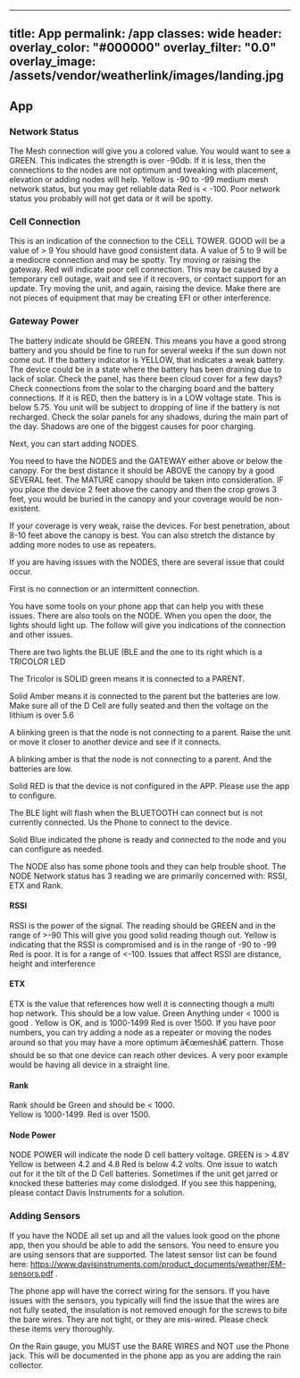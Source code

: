 
---
title: App
permalink: /app
classes: wide
header:
  overlay_color: "#000000"
  overlay_filter: "0.0"
  overlay_image: /assets/vendor/weatherlink/images/landing.jpg
---

<h2 id="howtheappcanhelp">App</h2>

<h3 id="networkstatus">Network Status</h3>

<p>The Mesh connection will give you a colored value. You would want to see a GREEN.  This indicates the strength is over -90db.
If it is less, then the connections to the nodes are not optimum and tweaking with placement, elevation or adding nodes will help.
Yellow is -90 to -99 medium mesh network status, but you may get reliable data
Red is &lt; -100. Poor network status you probably will not get data or it will be spotty.</p>

<h3 id="cellconnection-1">Cell Connection</h3>

<p>This is an indication of the connection to the CELL TOWER.
GOOD will be a value of > 9 You should have good consistent data.
A value of 5 to 9 will be a mediocre connection and may be spotty. Try moving or raising the gateway.
Red will indicate poor cell connection. This may be caused by a temporary cell outage, wait and see if it recovers, or contact support for an update. Try moving the unit, and again, raising the device. Make there are not pieces of equipment that may be creating EFI or other interference.</p>

<h3 id="gatewaypower">Gateway Power</h3>

<p>The battery indicate should be GREEN. This means you have a good strong battery and you should be fine to run for several weeks if the sun down not come out.
If the battery indicator is YELLOW, that indicates a weak battery.  The device could be in a state where the battery has been draining due to lack of solar. Check the panel, has there been cloud cover for a few days? Check connections from the solar to the charging board and the battery connections.
If it is RED, then the battery is in a LOW voltage state. This is below 5.75. You unit will be subject to dropping of line if the battery is not recharged. Check the solar panels for any shadows, during the main part of the day. Shadows are one of the biggest causes for poor charging.</p>

<p>Next, you can start adding NODES.</p>

<p>You need to have the NODES and the GATEWAY either above or below the canopy.  For the best distance it should be ABOVE the canopy by a good SEVERAL feet. The MATURE canopy should be taken into consideration. IF you place the device 2 feet above the canopy and then the crop grows 3 feet, you would be buried in the canopy and your coverage would be non-existent.</p>

<p>If your coverage is very weak, raise the devices. For best penetration, about 8-10 feet above the canopy is best. You can also stretch the distance by adding more nodes to use as repeaters.</p>

<p>If you are having issues with the NODES, there are several issue that could occur.</p>

<p>First is no connection or an intermittent connection.</p>

<p>You have some tools on your phone app that can help you with these issues. 
There are also tools on the NODE.  When you open the door, the lights should light up. The follow will give you indications of the connection and other issues.</p>

<p>There are two lights the BLUE (BLE and the one to its right which is a TRICOLOR LED</p>

<p>The Tricolor is SOLID green means it is connected to a PARENT. </p>

<p>Solid Amber means it is connected to the parent but the batteries are low. Make sure all of the D Cell are fully seated and then the voltage on the lithium is over 5.6</p>

<p>A blinking green is that the node is not connecting to a parent. Raise the unit or move it closer to another device and see if it connects.</p>

<p>A blinking amber is that the node is not connecting to a parent. And the batteries are low.</p>

<p>Solid RED is that the device is not configured in the APP. Please use the app to configure.</p>

<p>The BLE light will flash when the BLUETOOTH can connect but is not currently connected. Us the Phone to connect to the device.</p>

<p>Solid Blue indicated the phone is ready and connected to the node and you can configure as needed.</p>

<p>The NODE also has some phone tools and they can help trouble shoot.
The NODE Network status has 3 reading we are primarily concerned with: RSSI, ETX and Rank.</p>

<h4 id="rssi">RSSI</h4>

<p>RSSI is the power of the signal. The reading should be GREEN  and in the range of >-90 This will give you good solid reading though out.
Yellow is indicating that the RSSI is compromised and is in the range of -90 to -99
Red is poor. It is for a range of &lt;-100. 
Issues that affect RSSI are distance, height and interference </p>

<h4 id="etx">ETX</h4>

<p>ETX is the  value that references how well it is connecting though a multi hop network. This should be a low value. 
Green Anything under &lt; 1000 is good .
Yellow is OK, and is 1000-1499
Red is over 1500.
If you have poor numbers, you can try adding a node as a repeater or moving the nodes around so that you may have a more optimum â€œmeshâ€ pattern. Those should be so that one device can reach other devices. A very poor example would be having all device in a straight line.</p>

<h4 id="rank">Rank</h4>

<p>Rank should be Green and should be &lt; 1000. <br />
Yellow is 1000-1499.
Red is over 1500.</p>

<h4 id="nodepower">Node Power</h4>

<p>NODE POWER will indicate the node D cell battery voltage.
GREEN is > 4.8V
Yellow is between 4.2 and 4.8
Red is below 4.2 volts.
One issue to watch out for it the tilt of the D Cell batteries. Sometimes if the unit get jarred or knocked these batteries may come dislodged. If you see this happening, please contact Davis Instruments for a solution.</p>

<h3 id="addingsensors">Adding Sensors</h3>

<p>If you have the NODE all set up and all the values look good on the phone app, then you should be able to add the sensors. You need to ensure you are using sensors that are supported. 
The latest sensor list can be found here: 
<a href="https://www.davisinstruments.com/product_documents/weather/EM-sensors.pdf">https://www.davisinstruments.com/product_documents/weather/EM-sensors.pdf</a> .</p>

<p>The phone app will have the correct wiring for the sensors. If you have issues with the sensors, 
you typically will find the issue that the wires are not fully seated, the insulation is not removed enough for the screws to bite the bare wires. 
They are not tight, or they are mis-wired. Please check these items very thoroughly.</p>

<p>On the Rain gauge, you MUST use the BARE WIRES and NOT use the Phone jack. This will be documented in the phone app as you are adding the rain collector.</p>

